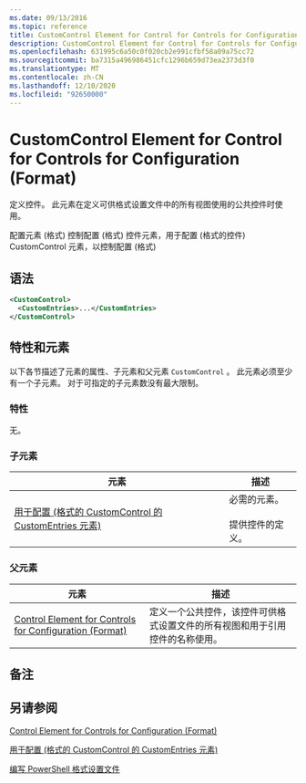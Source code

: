 ```yaml
---
ms.date: 09/13/2016
ms.topic: reference
title: CustomControl Element for Control for Controls for Configuration (Format)
description: CustomControl Element for Control for Controls for Configuration (Format)
ms.openlocfilehash: 631995c6a50c0f020cb2e991cfbf58a09a75cc72
ms.sourcegitcommit: ba7315a496986451cfc1296b659d73ea2373d3f0
ms.translationtype: MT
ms.contentlocale: zh-CN
ms.lasthandoff: 12/10/2020
ms.locfileid: "92650000"
---
```

# <a name="customcontrol-element-for-control-for-controls-for-configuration-format"></a>CustomControl Element for Control for Controls for Configuration (Format)

定义控件。 此元素在定义可供格式设置文件中的所有视图使用的公共控件时使用。

配置元素 (格式) 控制配置 (格式) 控件元素，用于配置 (格式的控件) CustomControl 元素，以控制配置 (格式) 

## <a name="syntax"></a>语法

```xml
<CustomControl>
  <CustomEntries>...</CustomEntries>
</CustomControl>
```

## <a name="attributes-and-elements"></a>特性和元素

以下各节描述了元素的属性、子元素和父元素 `CustomControl` 。 此元素必须至少有一个子元素。 对于可指定的子元素数没有最大限制。

### <a name="attributes"></a>特性

无。

### <a name="child-elements"></a>子元素

|元素|描述|
|-------------|-----------------|
|[用于配置 (格式的 CustomControl 的 CustomEntries 元素) ](./customentries-element-for-customcontrol-for-controls-for-configuration-format.md)|必需的元素。<br /><br /> 提供控件的定义。|

### <a name="parent-elements"></a>父元素

|元素|描述|
|-------------|-----------------|
|[Control Element for Controls for Configuration (Format)](./control-element-for-controls-for-configuration-format.md)|定义一个公共控件，该控件可供格式设置文件的所有视图和用于引用控件的名称使用。|

## <a name="remarks"></a>备注

## <a name="see-also"></a>另请参阅

[Control Element for Controls for Configuration (Format)](./control-element-for-controls-for-configuration-format.md)

[用于配置 (格式的 CustomControl 的 CustomEntries 元素) ](./customentries-element-for-customcontrol-for-controls-for-configuration-format.md)

[编写 PowerShell 格式设置文件](./writing-a-powershell-formatting-file.md)
